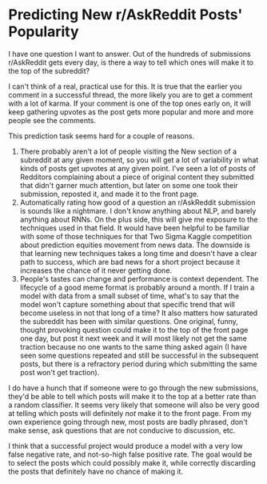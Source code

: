 # Predicting New r/AskReddit Posts' Popularity

I have one question I want to answer. Out of the hundreds of submissions r/AskReddit gets every day, is there a way to tell which ones will make it to the top of the subreddit? 

I can't think of a real, practical use for this. It is true that the earlier you comment in a successful thread, the more likely you are to get a comment with a lot of karma. If your comment is one of the top ones early on, it will keep gathering upvotes as the post gets more popular and more and more people see the comments. 

This prediction task seems hard for a couple of reasons. 

1. There probably aren't a lot of people visiting the New section of a subreddit at any given moment, so you will get a lot of variability in what kinds of posts get upvotes at any given point. I've seen a lot of posts of Redditors complaining about a piece of original content they submitted that didn't garner much attention, but later on some one took their submission, reposted it, and made it to the front page.
2. Automatically rating how good of a question an r/AskReddit submission is sounds like a nightmare. I don't know anything about NLP, and barely anything about RNNs. On the plus side, this will give me exposure to the techniques used in that field. It would have been helpful to be familiar with some of those techniques for that Two Sigma Kaggle competition about prediction equities movement from news data. The downside is that learning new techniques takes a long time and doesn't have a clear path to success, which are bad news for a short project because it increases the chance of it never getting done.
3. People's tastes can change and performance is context dependent. The lifecycle of a good meme format is probably around a month. If I train a model with data from a small subset of time, what's to say that the model won't capture something about that specific trend that will become useless in not that long of a time? It also matters how saturated the subreddit has been with similar questions. One original, funny, thought provoking question could make it to the top of the front page one day, but post it next week and it will most likely not get the same traction because no one wants to the same thing asked again (I have seen some questions repeated and still be successful in the subsequent posts, but there is a refractory period during which submitting the same post won't get traction).

I do have a hunch that if someone were to go through the new submissions, they'd be able to tell which posts will make it to the top at a better rate than a random classifier. It seems very likely that someone will also be very good at telling which posts will definitely *not* make it to the front page. From my own experience going through new, most posts are badly phrased, don't make sense, ask questions that are not conducive to discussion, etc.

I think that a successful project would produce a model with a very low false negative rate, and not-so-high false positive rate. The goal would be to select the posts which could possibly make it, while correctly discarding the posts that definitely have no chance of making it.


